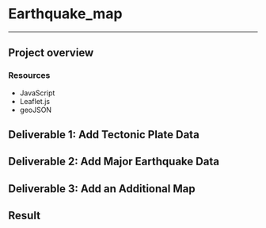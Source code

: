 # Earthquake_map
---
## Project overview

### Resources
- JavaScript
-  Leaflet.js
-  geoJSON 
## Deliverable 1: Add Tectonic Plate Data
## Deliverable 2: Add Major Earthquake Data
## Deliverable 3: Add an Additional Map
## Result
